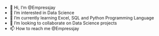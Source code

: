 - 👋 Hi, I’m @Empressjay
- 👀 I’m interested in Data Science
- 🌱 I’m currently learning Excel, SQL and Python Programming Language
- 💞️ I’m looking to collaborate on Data Science projects
- 📫 How to reach me @Empressjay

<!---
Empressjay/Empressjay is a ✨ special ✨ repository because its `README.md` (this file) appears on your GitHub profile.
You can click the Preview link to take a look at your changes.
--->
